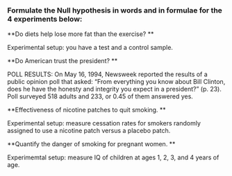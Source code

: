 ### Formulate the Null hypothesis in words and in formulae for the 4 experiments below:

**Do diets help lose more fat than the exercise? **

Experimental setup: you have a test and a control sample.

**Do American trust the president? **

POLL RESULTS: On May 16, 1994, Newsweek reported the results of a public opinion poll that asked: “From everything you know about Bill Clinton, does he have the honesty and integrity you expect in a president?” (p. 23). Poll surveyed 518 adults and 233, or 0.45 of them answered yes.

**Effectiveness of nicotine patches to quit smoking. **

Experimental setup: measure cessation rates for smokers randomly assigned to use a nicotine patch versus a placebo patch.

**Quantify the danger of smoking for pregnant women. **

Experimemtal setup: measure IQ of children at ages 1, 2, 3, and 4 years of age.
